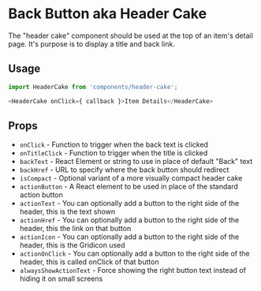 Back Button aka Header Cake
===========================

The "header cake" component should be used at the top of an item's detail page. It's purpose is to display a title and back link.

## Usage

```js
import HeaderCake from 'components/header-cake';

<HeaderCake onClick={ callback }>Item Details</HeaderCake>
```

## Props

* `onClick` - Function to trigger when the back text is clicked
* `onTitleClick` - Function to trigger when the title is clicked
* `backText` - React Element or string to use in place of default "Back" text
* `backHref` - URL to specify where the back button should redirect
* `isCompact` - Optional variant of a more visually compact header cake
* `actionButton` - A React element to be used in place of the standard action button
* `actionText` - You can optionally add a button to the right side of the header, this is the text shown
* `actionHref` - You can optionally add a button to the right side of the header, this the link on that button
* `actionIcon` - You can optionally add a button to the right side of the header, this is the Gridicon used
* `actionOnClick` - You can optionally add a button to the right side of the header, this is called onClick of that button
* `alwaysShowActionText` - Force showing the right button text instead of hiding it on small screens
